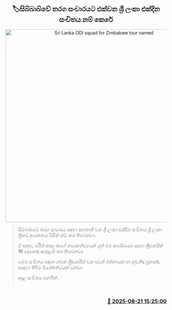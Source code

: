 <p align='center'><b><h2 align='center' title='Sri Lanka ODI squad for Zimbabwe tour named'>🏷සිබ්බාබ්වේ තරග සංචාරයට එක්වන ශ්‍රී ලංකා එක්දින සංචිතය නම් කෙරේ</h2></b></p>
<p align='center'><img src='https://helakuru.sgp1.cdn.digitaloceanspaces.com/esana/images/lib/srilanka-cricket[1].jpg' width='600' alt='Sri Lanka ODI squad for Zimbabwe tour named'></p>

> සිම්බාබ්වේ තරග සංචාරය සඳහා සහභාගී වන ශ්‍රී ලංකා එක්දින සංචිතය ශ්‍රී ලංකා ක්‍රිකට් ආයතනය විසින් නම් කර තිබෙනවා.

> ඒ අනුව, චරිත් අසලංකගේ නායකත්වයෙන් යුත් එම කණ්ඩායම සදහා ක්‍රීඩකයින් 16 දෙනෙකු ඇතුළත් කර තිබෙනවා.

> මෙම සංචිතය සඳහා නවක ක්‍රීඩකයින් වන පවන් රත්නායක හා නුවනිඳු ප්‍රනාන්දු කැඳවා තිබීම විශේෂත්වයක් වනවා.

> අදාළ සංචිතය පහතින්.

>  



<h3 align='right'><a href='https://www.helakuru.lk/esana/p/112912/'>📅 2025-08-21 15:25:00</a></h3>
